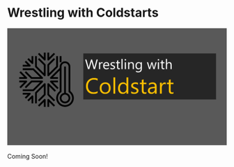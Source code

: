 # Wrestling with Coldstarts

![Banner](https://github.com/allanchua101/serverless-ninja/blob/master/docs/010-wrestling-coldstarts/Banner.png)

Coming Soon!
